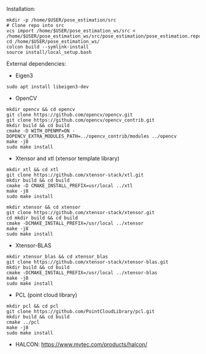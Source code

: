 Installation:
~~~~
mkdir -p /home/$USER/pose_estimation/src
# Clone repo into src
vcs import /home/$USER/pose_estimation_ws/src < /home/$USER/pose_estimation_ws/src/pose_estimation/pose_estimation.repos
cd /home/$USER/pose_estimation_ws/
colcon build --symlink-install
source install/local_setup.bash
~~~~


External dependencies:
  - Eigen3
  ~~~~
  sudo apt install libeigen3-dev
  ~~~~
  - OpenCV
  ~~~~
  mkdir opencv && cd opencv
  git clone https://github.com/opencv/opencv.git
  git clone https://github.com/opencv/opencv_contrib.git
  mkdir build && cd build
  cmake -D WITH_OPENMP=ON -DOPENCV_EXTRA_MODULES_PATH=../opencv_contrib/modules ../opencv
  make -j8
  sudo make install
  ~~~~
  - Xtensor and xtl (xtensor template library)
  ~~~~
  mkdir xtl && cd xtl
  git clone https://github.com/xtensor-stack/xtl.git
  mkdir build && cd build
  cmake -D CMAKE_INSTALL_PREFIX=usr/local ../xtl
  make -j8
  sudo make install
  ~~~~
  ~~~~
  mkdir xtensor && cd xtensor
  git clone https://github.com/xtensor-stack/xtensor.git
  cd mkdir build && cd build
  cmake -DCMAKE_INSTALL_PREFIX=/usr/local ../xtensor
  make -j8
  sudo make install
  ~~~~
  - Xtensor-BLAS
  ~~~~
  mkdir xtensor_blas && cd xtensor_blas
  git clone https://github.com/xtensor-stack/xtensor-blas.git
  mkdir build && cd build
  cmake -DCMAKE_INSTALL_PREFIX=/usr/local ../xtensor-blas
  make -j8
  sudo make install
  ~~~~
  - PCL (point cloud library)
  ~~~~
  mkdir pcl && cd pcl
  git clone https://github.com/PointCloudLibrary/pcl.git
  mkdir build && cd build
  cmake ../pcl
  make -j8
  sudo make install
  ~~~~
  - HALCON: https://www.mvtec.com/products/halcon/
